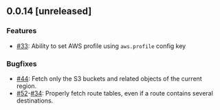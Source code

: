 ## 0.0.14 [unreleased]

### Features

- [#33](https://github.com/wallix/awless/issues/33): Ability to set AWS profile using `aws.profile` config key

### Bugfixes

- [#44](https://github.com/wallix/awless/issues/44): Fetch only the S3 buckets and related objects of the current region.
- [#52](https://github.com/wallix/awless/issues/52)-[#34](https://github.com/wallix/awless/issues/34): Properly fetch route tables, even if a route contains several destinations.